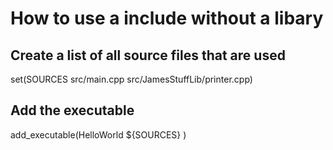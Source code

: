 # How to use a include without a libary

## Create a list of all source files that are used
set(SOURCES src/main.cpp src/JamesStuffLib/printer.cpp)

## Add the executable
add_executable(HelloWorld 
	${SOURCES}
)